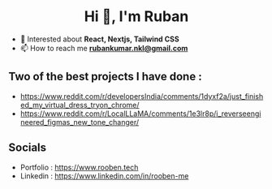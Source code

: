 <h1 align="center">Hi 👋, I'm Ruban</h1>

- 💬 Interested about **React, Nextjs, Tailwind CSS**
- 📫 How to reach me **rubankumar.nkl@gmail.com**

## Two of the best projects I have done :
- https://www.reddit.com/r/developersIndia/comments/1dyxf2a/just_finished_my_virtual_dress_tryon_chrome/
- https://www.reddit.com/r/LocalLLaMA/comments/1e3lr8p/i_reverseengineered_figmas_new_tone_changer/

## Socials
- Portfolio : https://www.rooben.tech
- Linkedin : https://www.linkedin.com/in/rooben-me

